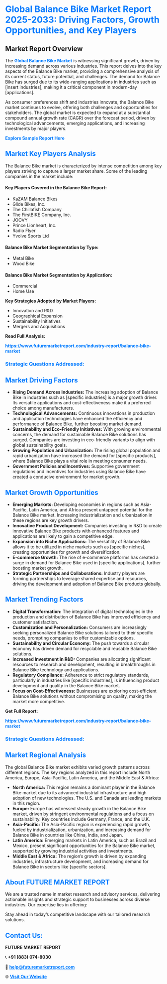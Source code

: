 <h1 style="color: #007BFF;">Global Balance Bike Market Report 2025-2033: Driving Factors, Growth Opportunities, and Key Players</h1>

<section id="overview">
<h2>Market Report Overview</h2>
<p>The <a href="https://www.futuremarketreport.com/industry-report/balance-bike-market" style="color: #007BFF; text-decoration: none;"><strong>Global Balance Bike Market</strong></a> is witnessing significant growth, driven by increasing demand across various industries. This report delves into the key aspects of the Balance Bike market, providing a comprehensive analysis of its current status, future potential, and challenges. The demand for Balance Bike has surged due to its wide-ranging applications in industries such as [insert industries], making it a critical component in modern-day [applications].</p>
<p>As consumer preferences shift and industries innovate, the Balance Bike market continues to evolve, offering both challenges and opportunities for stakeholders. The global market is expected to expand at a substantial compound annual growth rate (CAGR) over the forecast period, driven by technological advancements, emerging applications, and increasing investments by major players.</p>
</section>

<section id="overview">
<p><a href="https://www.futuremarketreport.com/request-sample/reportId=107952" style="color: #007BFF; text-decoration: none;"><strong>Explore Sample Report Here</strong></a></p>
</section>

<section id="key-players">
<h2 style="color: #007BFF;">Market Key Players Analysis</h2>
<p>The Balance Bike market is characterized by intense competition among key players striving to capture a larger market share. Some of the leading companies in the market include:</p>
<h4>Key Players Covered in the Balance Bike Report:</h4>
<ul><li>KaZAM Balance Bikes</li><li>Glide Bikes, Inc.</li><li>The Chillafish Company</li><li>The FirstBIKE Company, Inc.</li><li>JOOVY</li><li>Prince Lionheart, Inc.</li><li>Radio Flyer</li><li>Yvolve Sports Ltd</li></ul>
<h4>Balance Bike Market Segmentation by Type:</h4>
<ul><li>Metal Bike</li><li>Wood Bike</li></ul>

<h4>Balance Bike Market Segmentation by Application:</h4>
<ul><li>Commercial</li><li>Home Use</li></ul>
<p><strong>Key Strategies Adopted by Market Players:</strong></p>
<ul>
<li>Innovation and R&D</li>
<li>Geographical Expansion</li>
<li>Sustainability Initiatives</li>
<li>Mergers and Acquisitions</li>
</ul>
</section>

<section>
<p><strong>Read Full Analysis: </strong></p><a href="https://www.futuremarketreport.com/industry-report/balance-bike-market" style="color: #007BFF; text-decoration: none;"><strong>https://www.futuremarketreport.com/industry-report/balance-bike-market</strong></a>
<h3 style="color: #007BFF;">Strategic Questions Addressed:</h3>
</section>

<section id="driving-factors">
<h2 style="color: #007BFF;">Market Driving Factors</h2>
<ul>
<li><strong>Rising Demand Across Industries:</strong> The increasing adoption of Balance Bike in industries such as [specific industries] is a major growth driver. Its versatile applications and cost-effectiveness make it a preferred choice among manufacturers.</li>
<li><strong>Technological Advancements:</strong> Continuous innovations in production and application technologies have enhanced the efficiency and performance of Balance Bike, further boosting market demand.</li>
<li><strong>Sustainability and Eco-Friendly Initiatives:</strong> With growing environmental concerns, the demand for sustainable Balance Bike solutions has surged. Companies are investing in eco-friendly variants to align with global sustainability goals.</li>
<li><strong>Growing Population and Urbanization:</strong> The rising global population and rapid urbanization have increased the demand for [specific products], where Balance Bike plays a vital role in meeting consumer needs.</li>
<li><strong>Government Policies and Incentives:</strong> Supportive government regulations and incentives for industries using Balance Bike have created a conducive environment for market growth.</li>
</ul>
</section>

<section id="growth-opportunities">
<h2 style="color: #007BFF;">Market Growth Opportunities</h2>
<ul>
<li><strong>Emerging Markets:</strong> Developing economies in regions such as Asia-Pacific, Latin America, and Africa present untapped potential for the Balance Bike market. Increasing industrialization and urbanization in these regions are key growth drivers.</li>
<li><strong>Innovative Product Development:</strong> Companies investing in R&D to create innovative Balance Bike products with enhanced features and applications are likely to gain a competitive edge.</li>
<li><strong>Expansion into Niche Applications:</strong> The versatility of Balance Bike allows it to be utilized in niche markets such as [specific niches], creating opportunities for growth and diversification.</li>
<li><strong>E-commerce Growth:</strong> The rise of e-commerce platforms has created a surge in demand for Balance Bike used in [specific applications], further boosting market growth.</li>
<li><strong>Strategic Partnerships and Collaborations:</strong> Industry players are forming partnerships to leverage shared expertise and resources, driving the development and adoption of Balance Bike products globally.</li>
</ul>
</section>

<section id="trending-factors">
<h2 style="color: #007BFF;">Market Trending Factors</h2>
<ul>
<li><strong>Digital Transformation:</strong> The integration of digital technologies in the production and distribution of Balance Bike has improved efficiency and customer satisfaction.</li>
<li><strong>Customization and Personalization:</strong> Consumers are increasingly seeking personalized Balance Bike solutions tailored to their specific needs, prompting companies to offer customizable options.</li>
<li><strong>Sustainability and Circular Economy:</strong> The push towards a circular economy has driven demand for recyclable and reusable Balance Bike solutions.</li>
<li><strong>Increased Investment in R&D:</strong> Companies are allocating significant resources to research and development, resulting in breakthroughs in Balance Bike technology and applications.</li>
<li><strong>Regulatory Compliance:</strong> Adherence to strict regulatory standards, particularly in industries like [specific industries], is influencing product development and quality in the Balance Bike market.</li>
<li><strong>Focus on Cost-Effectiveness:</strong> Businesses are exploring cost-efficient Balance Bike solutions without compromising on quality, making the market more competitive.</li>
</ul>
</section>

<section>
<p><strong>Get Full Report: </strong></p><a href="https://www.futuremarketreport.com/industry-report/balance-bike-market" style="color: #007BFF; text-decoration: none;"><strong>https://www.futuremarketreport.com/industry-report/balance-bike-market</strong></a>
<h3 style="color: #007BFF;">Strategic Questions Addressed:</h3>
</section>


<section id="regional-analysis">
<h2 style="color: #007BFF;">Market Regional Analysis</h2>
<p>The global Balance Bike market exhibits varied growth patterns across different regions. The key regions analyzed in this report include North America, Europe, Asia-Pacific, Latin America, and the Middle East & Africa:</p>
<ul>
<li><strong>North America:</strong> This region remains a dominant player in the Balance Bike market due to its advanced industrial infrastructure and high adoption of new technologies. The U.S. and Canada are leading markets in this region.</li>
<li><strong>Europe:</strong> Europe has witnessed steady growth in the Balance Bike market, driven by stringent environmental regulations and a focus on sustainability. Key countries include Germany, France, and the U.K.</li>
<li><strong>Asia-Pacific:</strong> The Asia-Pacific region is experiencing rapid growth, fueled by industrialization, urbanization, and increasing demand for Balance Bike in countries like China, India, and Japan.</li>
<li><strong>Latin America:</strong> Emerging markets in Latin America, such as Brazil and Mexico, present significant opportunities for the Balance Bike market, supported by growing industrial activities and investments.</li>
<li><strong>Middle East & Africa:</strong> The region’s growth is driven by expanding industries, infrastructure development, and increasing demand for Balance Bike in sectors like [specific sectors].</li>
</ul>
</section>

<footer>
<h2 style="color: #007BFF;">About FUTURE MARKET REPORT</h2>
<p>We are a trusted name in market research and advisory services, delivering actionable insights and strategic support to businesses across diverse industries. Our expertise lies in offering:</p>

<p>Stay ahead in today’s competitive landscape with our tailored research solutions.</p>

<h2 style="color: #007BFF;">Contact Us:</h2>
<p><strong>FUTURE MARKET REPORT</strong></p>
<p>📞 <strong>+91 (883) 074-8030</strong></p>
<p>📧 <strong><a href="mailto:help@futuremarketreport.com" style="color: #007BFF;">help@futuremarketreport.com</a></strong></p>
<p>🌐 <strong><a href="https://www.futuremarketreport.com/" style="color: #007BFF;">Visit Our Website</a></strong></p>
</footer>